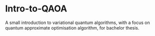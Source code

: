 # Intro-to-QAOA
A small introduction to variational quantum algorithms, with a focus on quantum approximate optimisation algorithm, for bachelor thesis.
